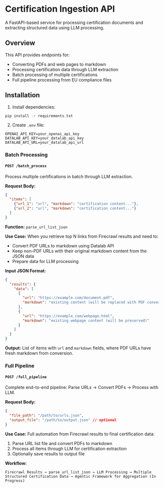 # Certification Ingestion API

A FastAPI-based service for processing certification documents and extracting structured data using LLM processing.

## Overview

This API provides endpoints for:
- Converting PDFs and web pages to markdown
- Processing certification data through LLM extraction
- Batch processing of multiple certifications
- Full pipeline processing from EU compliance files

## Installation

1. Install dependencies:
```bash
pip install -r requirements.txt
```

2. Create `.env` file:
```env
OPENAI_API_KEY=your_openai_api_key
DATALAB_API_KEY=your_datalab_api_key
DATALAB_API_URL=your_datalab_api_url
```

### Batch Processing

#### `POST /batch_process`
Process multiple certifications in batch through LLM extraction.

**Request Body:**
```json
{
  "items": [
    {"url_1": "url", "markdown": "certification content..."},
    {"url_2": "url", "markdown": "certification content..."}
  ]
}
```

**Function:** `parse_url_list_json`

**Use Case:** When you retrieve top N links from Firecrawl results and need to:
- Convert PDF URLs to markdown using Datalab API
- Keep non-PDF URLs with their original markdown content from the JSON data
- Prepare data for LLM processing

**Input JSON Format:**
```json
{
  "results": {
    "data": [
      {
        "url": "https://example.com/document.pdf",
        "markdown": "existing content (will be replaced with PDF conversion)"
      },
      {
        "url": "https://example.com/webpage.html", 
        "markdown": "existing webpage content (will be preserved)"
      }
    ]
  }
}
```

**Output:** List of items with `url` and `markdown` fields, where PDF URLs have fresh markdown from conversion.

### Full Pipeline

#### `POST /full_pipeline`
Complete end-to-end pipeline: Parse URLs → Convert PDFs → Process with LLM.

**Request Body:**
```json
{
  "file_path": "/path/to/urls.json",
  "output_file": "/path/to/output.json" // optional
}
```

**Use Case:** Full automation from Firecrawl results to final certification data:
1. Parse URL list file and convert PDFs to markdown
2. Process all items through LLM for certification extraction
3. Optionally save results to output file

**Workflow:**
```
Firecrawl Results → parse_url_list_json → LLM Processing → Multiple Structured Certification Data → Agentic Framework for Aggregation (In Progress)
```